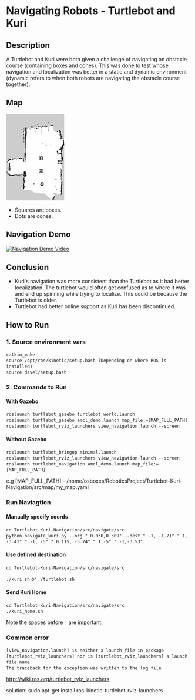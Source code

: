 # Navigating Robots - Turtlebot and Kuri
## Description 
A Turtlebot and Kuri were both given a challenge of navigating an obstacle course (containing boxes and cones). This was done to test whose navigation and localization was better in a static and dynamic environment (dynamic refers to when both robots are navigating the obstacle course together). 

## Map
![Map File](src/map/cones2_new.png "Title")
- Squares are boxes.
- Dots are cones.

## Navigation Demo
[![Navigation Demo Video](https://img.youtube.com/vi/MbGdPQNUCcQ/0.jpg)](https://www.youtube.com/watch?v=MbGdPQNUCcQ)

## Conclusion
- Kuri's navigation was more consistent than the Turtlebot as it had better localization. The turtlebot would often get confused as to where it was and end up spinning while trying to localize. This could be because the Turtlebot is older.
- Turtlebot had better online support as Kuri has been discontinued. 
## How to Run
### 1. Source environment vars
```
catkin_make
source /opt/ros/kinetic/setup.bash (Depending on where ROS is installed)
source devel/setup.bash
```

### 2. Commands to Run
#### With Gazebo
```
roslaunch turtlebot_gazebo turtlebot_world.launch
roslaunch turtlebot_gazebo amcl_demo.launch map_file:=[MAP_FULL_PATH]
roslaunch turtlebot_rviz_launchers view_navigation.launch --screen
```


#### Without Gazebo
```
roslaunch turtlebot_bringup minimal.launch
roslaunch turtlebot_rviz_launchers view_navigation.launch --screen
roslaunch turtlebot_navigation amcl_demo.launch map_file:=[MAP_FULL_PATH] 
```
e.g [MAP_FULL_PATH] - /home/osboxes/RoboticsProject/Turtlebot-Kuri-Navigation/src/map/my_map.yaml

### Run Naviagtion
#### Manually specify coords
```
cd Turtlebot-Kuri-Navigation/src/navigate/src
python navigate_kuri.py --org " 0.030,0.309" --dest " -1, -1.71" " 1, -3.41" " -1, -5" " 0.115, -5.74" " 1,-5" " -1,-3.53"
```
#### Use defined destination
```
cd Turtlebot-Kuri-Navigation/src/navigate/src
```
```./kuri.sh``` or ``` ./turtlebot.sh ```

#### Send Kuri Home
```
cd Turtlebot-Kuri-Navigation/src/navigate/src
./kuri_home.sh
```

Note the spaces before ```-``` are important. 
### Common error
```
[view_navigation.launch] is neither a launch file in package [turtlebot_rviz_launchers] nor is [turtlebot_rviz_launchers] a launch file name
The traceback for the exception was written to the log file
```

http://wiki.ros.org/turtlebot_rviz_launchers

solution: 
sudo apt-get install ros-kinetic-turtlebot-rviz-launchers 



